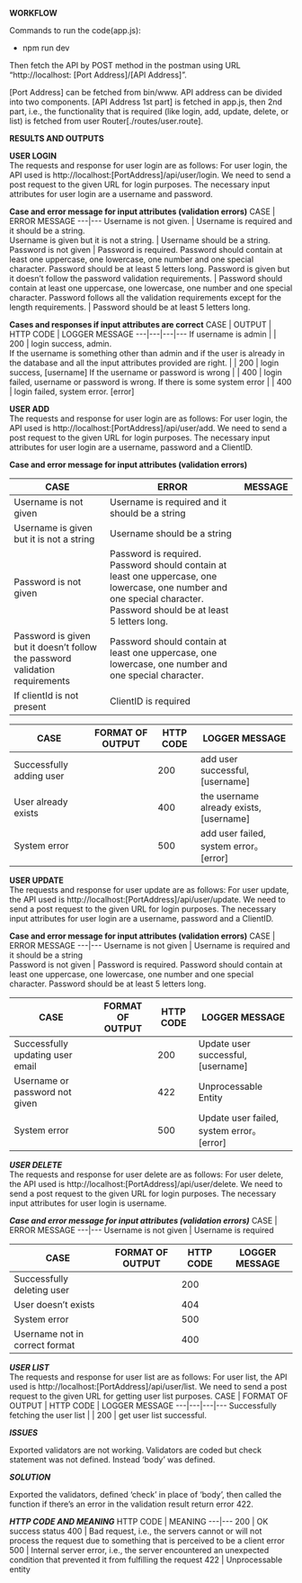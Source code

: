 **WORKFLOW**

Commands to run the code(app.js): 

* npm run dev 

Then fetch the API by POST method in the postman using URL “http://localhost: [Port Address]/[API Address]”.  

[Port Address] can be fetched from bin/www. API address can be divided into two components. [API Address 1st part] is fetched in app.js, then 2nd part, i.e., the functionality that is required (like login, add, update, delete, or list) is fetched from user Router[./routes/user.route].  

 

**RESULTS AND OUTPUTS**

**USER LOGIN** \
The requests and response for user login are as follows: 
For user login, the API used is http://localhost:[PortAddress]/api/user/login. We need to send a post request to the given URL for login purposes. 
The necessary input attributes for user login are a username and password. 

**Case and error message for input attributes (validation errors)**
 CASE | ERROR MESSAGE 
---|---
Username is not given. |  Username is required and it should be a string.  
Username is given but it is not a string. | Username should be a string. 
Password is not given | Password is required. Password should contain at least one uppercase, one lowercase, one number and one special character. Password should be at least 5 letters long. 
Password is given but it doesn’t follow the password validation requirements. | Password should contain at least one uppercase, one lowercase, one number and one special character. 
Password follows all the validation requirements except for the length requirements. | Password should be at least 5 letters long. 

**Cases and responses if input attributes are correct** 
CASE | OUTPUT | HTTP CODE | LOGGER MESSAGE 
---|---|---|---
If username is admin |    | 200 | login success, admin.  
If the username is something other than admin and if the user is already in the database and all the input attributes provided are right. |  | 200 | login success, [username] 
If the username or password is wrong |  | 400 | login failed, username or password is wrong. 
If there is some system error |  | 400 | login failed, system error. [error] 

**USER ADD** \
The requests and response for user login are as follows: 
For user login, the API used is http://localhost:[PortAddress]/api/user/add. We need to send a post request to the given URL for login purposes. 
The necessary input attributes for user login are a username, password and a ClientID. 

**Case and error message for input attributes (validation errors)** 

CASE | ERROR | MESSAGE 
---|---|---
Username is not given | Username is required and it should be a string  
Username is given but it is not a string | Username should be a string 
Password is not given | Password is required. Password should contain at least one uppercase, one lowercase, one number and one special character. Password should be at least 5 letters long. 
Password is given but it doesn’t follow the password validation requirements | Password should contain at least one uppercase, one lowercase, one number and one special character. 
If clientId is not present | ClientID is required 

CASE | FORMAT OF OUTPUT | HTTP CODE | LOGGER MESSAGE 
---|---|---|---
Successfully adding user |  | 200 | add user successful, [username] 
User already exists |  | 400 | the username already exists, [username] 
System error |  | 500 | add user failed, system error。[error] 

**USER UPDATE** \
The requests and response for user update are as follows: 
For user update, the API used is http://localhost:[PortAddress]/api/user/update. We need to send a post request to the given URL for login purposes. 
The necessary input attributes for user login are a username, password and a ClientID. 

**Case and error message for input attributes (validation errors)**
CASE | ERROR MESSAGE 
---|---
Username is not given | Username is required and it should be a string  
Password is not given | Password is required. Password should contain at least one uppercase, one lowercase, one number and one special character. Password should be at least 5 letters long. 

CASE | FORMAT OF OUTPUT | HTTP CODE | LOGGER MESSAGE 
---|---|---|---
Successfully updating user email |  | 200 | Update user successful, [username] 
Username or password not given |  | 422 | Unprocessable Entity 
System error |  | 500 | Update user failed, system error。[error] 

***USER DELETE*** \
The requests and response for user delete are as follows: 
For user delete, the API used is http://localhost:[PortAddress]/api/user/delete. We need to send a post request to the given URL for login purposes. 
The necessary input attributes for user login is username. 

***Case and error message for input attributes (validation errors)***
CASE | ERROR MESSAGE
---|---
Username is not given | Username is required  

CASE | FORMAT OF OUTPUT | HTTP CODE | LOGGER MESSAGE 
---|---|---|---
Successfully deleting user |  | 200 | 
User doesn’t exists |  | 404 | 
System error |  | 500 | 
Username not in correct format |  | 400 | 

***USER LIST*** \
The requests and response for user list are as follows: 
For user list, the API used is http://localhost:[PortAddress]/api/user/list. We need to send a post request to the given URL for getting user list purposes. 
CASE | FORMAT OF OUTPUT | HTTP CODE | LOGGER MESSAGE 
---|---|---|---
Successfully fetching the user list |  | 200 | get user list successful. 

***ISSUES*** 

Exported validators are not working. Validators are coded but check statement was not defined. Instead ‘body’ was defined.  

***SOLUTION*** 

Exported the validators, defined ‘check’ in place of ‘body’, then called the function if there’s an error in the validation result return error 422. 

***HTTP CODE AND MEANING*** 
HTTP CODE | MEANING
---|---
200 | OK success status 
400 | Bad request, i.e., the servers cannot or will not process the request due to something that is perceived to be a client error 
500 | Internal server error, i.e., the server encountered an unexpected condition that prevented it from fulfilling the request 
422 | Unprocessable entity 

 

 
